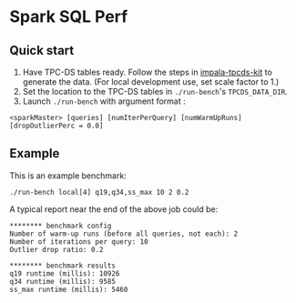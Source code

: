 # Spark SQL Perf

## Quick start

1. Have TPC-DS tables ready. Follow the steps in [impala-tpcds-kit](https://github.com/cloudera/impala-tpcds-kit) to generate the data. (For local development use, set scale factor to 1.)
2. Set the location to the TPC-DS tables in `./run-bench`'s `TPCDS_DATA_DIR`.
3. Launch `./run-bench` with argument format :
```
<sparkMaster> [queries] [numIterPerQuery] [numWarmUpRuns] [dropOutlierPerc = 0.0]
``` 

## Example

This is an example benchmark:

```
./run-bench local[4] q19,q34,ss_max 10 2 0.2
```

A typical report near the end of the above job could be:

```
******** benchmark config
Number of warm-up runs (before all queries, not each): 2
Number of iterations per query: 10
Outlier drop ratio: 0.2

******** benchmark results
q19 runtime (millis): 10926
q34 runtime (millis): 9585
ss_max runtime (millis): 5460
```
